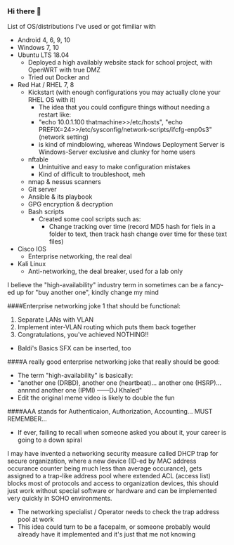 ### Hi there 👋

<!--
**iAvoe/iAvoe** is a ✨ _special_ ✨ repository because its `README.md` (this file) appears on your GitHub profile.

Here are some ideas to get you started:

- 🔭 I’m currently working on ...
- 🌱 I’m currently learning ...
- 👯 I’m looking to collaborate on ...
- 🤔 I’m looking for help with ...
- 💬 Ask me about ...
- 📫 How to reach me: ...
- 😄 Pronouns: ...
- ⚡ Fun fact: ...
-->

List of OS/distributions I've used or got fimiliar with
 - Android 4, 6, 9, 10
 - Windows 7, 10
 - Ubuntu LTS 18.04
    - Deployed a high availably website stack for school project, with OpenWRT with true DMZ
    - Tried out Docker and 
 - Red Hat / RHEL 7, 8
    - Kickstart (with enough configurations you may actually clone your RHEL OS with it)
      - The idea that you could configure things without needing a restart like:
      - "echo 10.0.1.100 thatmachine>>/etc/hosts", "echo PREFIX=24>>/etc/sysconfig/network-scripts/ifcfg-enp0s3" (network setting)
      - is kind of mindblowing, whereas Windows Deployment Server is Windows-Server exclusive and clunky for home users
    - nftable
      - Unintuitive and easy to make configuration mistakes
      - Kind of difficult to troubleshoot, meh
    - nmap & nessus scanners
    - Git server
    - Ansible & its playbook
    - GPG encryption & decryption
    - Bash scripts
      - Created some cool scripts such as:
        - Change tracking over time (record MD5 hash for fiels in a folder to text, then track hash change over time for these text files)
 - Cisco IOS
   - Enterprise networking, the real deal
 - Kali Linux
   - Anti-networking, the deal breaker, used for a lab only


I believe the "high-availability" industry term in sometimes can be a fancy-ed up for "buy another one", kindly change my mind



####Enterprise networking joke 1 that should be functional:
 1. Separate LANs with VLAN
 2. Implement inter-VLAN routing which puts them back together
 3. Congratulations, you've achieved NOTHING!!
 - Baldi's Basics SFX can be inserted, too

####A really good enterprise networking joke that really should be good:
 - The term "high-availability" is basically:
 - "another one (DRBD), another one (heartbeat)... another one (HSRP)... annnnd another one (IPMI) ——DJ Khaled"
 - Edit the original meme video is likely to double the fun

####AAA stands for Authenticaion, Authorization, Accounting... MUST REMEMBER...
 - If ever, failing to recall when someone asked you about it, your career is going to a down spiral

I may have invented a networking security measure called DHCP trap for secure organization, where a new device (ID-ed by MAC address occurance counter being much less than average occurance), gets assigned to a trap-like address pool where extended ACL (access list) blocks most of protocols and access to organization devices, this should just work without special software or hardware and can be implemented very quickly in SOHO environments.
 - The networking specialist / Operator needs to check the trap address pool at work
 - This idea could turn to be a facepalm, or someone probably would already have it implemented and it's just that me not knowing
